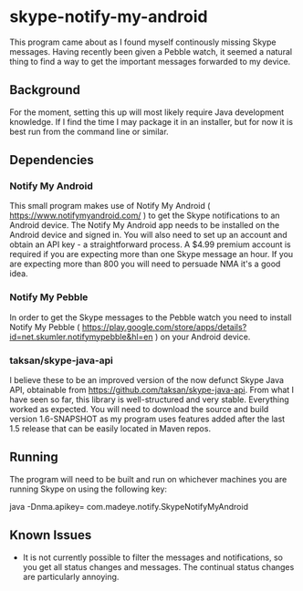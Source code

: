 skype-notify-my-android
=======================

This program came about as I found myself continously missing Skype messages.  Having recently been given a Pebble watch, it seemed a natural thing to find a way to get the important messages forwarded to my device.  

## Background

For the moment, setting this up will most likely require Java development knowledge.  If I find the time I may package it in an installer, but for now it is best run from the command line or similar. 

## Dependencies

### Notify My Android

This small program makes use of Notify My Android ( https://www.notifymyandroid.com/ ) to get the Skype notifications to an Android device.  The Notify My Android app needs to be installed on the Android device and signed in.  You will also need to set up an account and obtain an API key - a straightforward process.  A $4.99 premium account is required if you are expecting more than one Skype message an hour. If you are expecting more than 800 you will need to persuade NMA it's a good idea. 

### Notify My Pebble

In order to get the Skype messages to the Pebble watch you need to install Notify My Pebble ( https://play.google.com/store/apps/details?id=net.skumler.notifymypebble&hl=en ) on your Android device. 

### taksan/skype-java-api

I believe these to be an improved version of the now defunct Skype Java API, obtainable from https://github.com/taksan/skype-java-api.  From what I have seen so far, this library is well-structured and very stable. Everything worked as expected.  You will need to download the source and build version 1.6-SNAPSHOT as my program uses features added after the last 1.5 release that can be easily located in Maven repos. 

## Running

The program will need to be built and run on whichever machines you are running Skype on using the following key:

java -Dnma.apikey=<apikey obtained from NMA> com.madeye.notify.SkypeNotifyMyAndroid

## Known Issues

+ It is not currently possible to filter the messages and notifications, so you get all status changes and messages. The continual status changes are particularly annoying.

